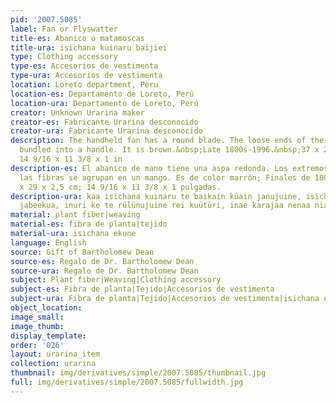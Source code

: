 ```yaml
---
pid: '2007.5085'
label: Fan or Flyswatter
title-es: Abanico o matamoscas
title-ura: isichana kuinaru baijiei
type: Clothing accessory
type-es: Accesorios de vestimenta
type-ura: Accesorios de vestimenta
location: Loreto department, Peru
location-es: Departamento de Loreto, Perú
location-ura: Departamento de Loreto, Perú
creator: Unknown Urarina maker
creator-es: Fabricante Urarina desconocido
creator-ura: Fabricante Urarina desconocido
description: The handheld fan has a round blade. The loose ends of the fibers are
  bundled into a handle. It is brown.&nbsp;Late 1800s-1996.&nbsp;37 x 29 x 2.5 cm;
  14 9/16 x 11 3/8 x 1 in
description-es: El abanico de mano tiene una aspa redonda. Los extremos sueltos de
  las fibras se agrupan en un mango. Es de color marrón; Finales de 1800-1996; 37
  x 29 x 2,5 cm; 14 9/16 x 11 3/8 x 1 pulgadas.
description-ura: kaa isichana kuinaru te baikain küain janujuine, isichana ekune kaje,
  jabeekua, inuri ke te rülünujuine rei kuütüri, inae karajaa nenaa nia jaün te biinaanete
material: plant fiber|weaving
material-es: fibra de planta|tejido
material-ura: isichana ekune
language: English
source: Gift of Bartholomew Dean
source-es: Regalo de Dr. Bartholomew Dean
source-ura: Regalo de Dr. Bartholomew Dean
subject: Plant fiber|Weaving|Clothing accessory
subject-es: Fibra de planta|Tejido|Accesorios de vestimenta
subject-ura: Fibra de planta|Tejido|Accesorios de vestimenta|isichana ekune
object_location:
image_small:
image_thumb:
display_template:
order: '026'
layout: urarina_item
collection: urarina
thumbnail: img/derivatives/simple/2007.5085/thumbnail.jpg
full: img/derivatives/simple/2007.5085/fullwidth.jpg
---
```

